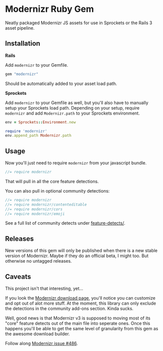 Modernizr Ruby Gem
==================

Neatly packaged Modernizr JS assets for use in Sprockets or the Rails 3 asset pipeline.


Installation
------------

**Rails**

Add `modernizr` to your Gemfile.

``` ruby
gem "modernizr"
```

Should be automatically added to your asset load path.

**Sprockets**

Add `modernizr` to your Gemfile as well, but you'll also have to manually setup your Sprockets load path. Depending on your setup, require `modernizr` and add `Modernizr.path` to your Sprockets environment.

``` ruby
env = Sprockets::Environment.new

require 'modernizr'
env.append_path Modernizr.path
```


Usage
-----

Now you'll just need to require `modernizr` from your javascript bundle.

``` javascript
//= require modernizr
```

That will pull in all the core feature detections.

You can also pull in optional community detections:

``` javascript
//= require modernizr
//= require modernizr/contenteditable
//= require modernizr/cors
//= require modernizr/emoji
```

See a full list of community detects under [feature-detects/](https://github.com/Modernizr/Modernizr/tree/master/feature-detects).


Releases
--------

New versions of this gem will only be published when there is a new stable version of Modernizr. Maybe if they do an official beta, I might too. But otherwise no untagged releases.



Caveats
-------

This project isn't that interesting, yet...

If you look the [Modernizr download page](http://www.modernizr.com/download/), you'll notice you can customize and opt out of alot more stuff. At the moment, this library can only exclude the detections in the community add-ons section. Kinda sucks.

Well, good news is that Modernizr v3 is supposed to moving most of its "core" feature detects out of the main file into seperate ones. Once this happens you'll be able to get the same level of granularity from this gem as the awesome download builder.

Follow along [Modernizr issue #486](https://github.com/Modernizr/Modernizr/issues/486).